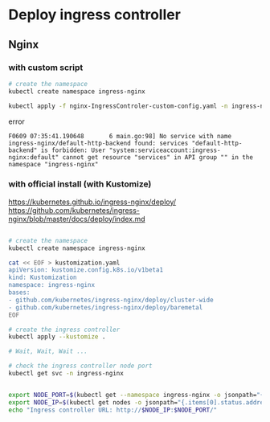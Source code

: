 # Deploy ingress controller

## Nginx

### with custom script

```sh
# create the namespace
kubectl create namespace ingress-nginx

kubectl apply -f nginx-IngressControler-custom-config.yaml -n ingress-nginx
```

error
```
F0609 07:35:41.190648       6 main.go:98] No service with name ingress-nginx/default-http-backend found: services "default-http-backend" is forbidden: User "system:serviceaccount:ingress-nginx:default" cannot get resource "services" in API group "" in the namespace "ingress-nginx"
```

### with official install (with Kustomize)

https://kubernetes.github.io/ingress-nginx/deploy/
https://github.com/kubernetes/ingress-nginx/blob/master/docs/deploy/index.md

```sh

# create the namespace
kubectl create namespace ingress-nginx

cat << EOF > kustomization.yaml
apiVersion: kustomize.config.k8s.io/v1beta1
kind: Kustomization
namespace: ingress-nginx
bases:
- github.com/kubernetes/ingress-nginx/deploy/cluster-wide
- github.com/kubernetes/ingress-nginx/deploy/baremetal
EOF

# create the ingress controller
kubectl apply --kustomize .

# Wait, Wait, Wait ...

# check the ingress controller node port
kubectl get svc -n ingress-nginx


export NODE_PORT=$(kubectl get --namespace ingress-nginx -o jsonpath="{.spec.ports[0].nodePort}" services ingress-nginx)
export NODE_IP=$(kubectl get nodes -o jsonpath="{.items[0].status.addresses[0].address}")
echo "Ingress controller URL: http://$NODE_IP:$NODE_PORT/"

```

